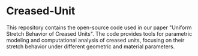 # Creased-Unit
This repository contains the open-source code used in our paper "Uniform Stretch Behavior of Creased Units". The code provides tools for parametric modeling and computational analysis of creased units, focusing on their stretch behavior under different geometric and material parameters.
